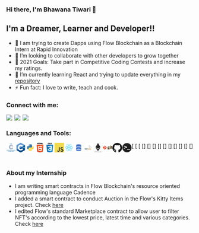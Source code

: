 ### Hi there, I'm Bhawana Tiwari 👋

## I'm a Dreamer, Learner and Developer!!

- 🔭 I am trying to create Dapps using Flow Blockchain as a Blockchain Intern at Rapid Innovation
- 👯 I’m looking to collaborate with other developers to grow together
- 🥅 2021 Goals: Take part in Competitive Coding Contests and increase my ratings.
- 🌱 I’m currently learning React and trying to update everything in my [repository](https://github.com/Bhawana15/learning-React)
- ⚡ Fun fact: I love to write, teach and cook.

### Connect with me:

[<img align="left" width="22px" src="https://cdn.jsdelivr.net/npm/simple-icons@v3/icons/linkedin.svg" />](https://www.linkedin.com/in/bhawanatiwari/)
[<img align="left" width="22px" src="https://cdn.jsdelivr.net/npm/simple-icons@v3/icons/instagram.svg" />](https://www.instagram.com/_bhawanatiwari_/)
[<img align="left" width="22px" src="https://cdn.jsdelivr.net/npm/simple-icons@v3/icons/facebook.svg" />](https://www.facebook.com/bhawana.tiwari.5621149)

<br />

### Languages and Tools:

[<img align="left" alt="C" width="26px" src="https://raw.githubusercontent.com/github/explore/80688e429a7d4ef2fca1e82350fe8e3517d3494d/topics/c/c.png" />
[<img align="left" alt="Cpp" width="26px" src="https://raw.githubusercontent.com/github/explore/80688e429a7d4ef2fca1e82350fe8e3517d3494d/topics/cpp/cpp.png" />
[<img align="left" alt="Python" width="26px" src="https://raw.githubusercontent.com/github/explore/80688e429a7d4ef2fca1e82350fe8e3517d3494d/topics/python/python.png" />
[<img align="left" alt="HTML5" width="26px" src="https://raw.githubusercontent.com/github/explore/80688e429a7d4ef2fca1e82350fe8e3517d3494d/topics/html/html.png" />]
[<img align="left" alt="CSS3" width="26px" src="https://raw.githubusercontent.com/github/explore/80688e429a7d4ef2fca1e82350fe8e3517d3494d/topics/css/css.png" />]
[<img align="left" alt="JavaScript" width="26px" src="https://raw.githubusercontent.com/github/explore/80688e429a7d4ef2fca1e82350fe8e3517d3494d/topics/javascript/javascript.png" />]
[<img align="left" alt="React" width="26px" src="https://raw.githubusercontent.com/github/explore/80688e429a7d4ef2fca1e82350fe8e3517d3494d/topics/react/react.png" />]
[<img align="left" alt="SQL" width="26px" src="https://raw.githubusercontent.com/github/explore/80688e429a7d4ef2fca1e82350fe8e3517d3494d/topics/sql/sql.png" />]
[<img align="left" alt="MySQL" width="26px" src="https://raw.githubusercontent.com/github/explore/80688e429a7d4ef2fca1e82350fe8e3517d3494d/topics/mysql/mysql.png" />]
[<img align="left" alt="Ethereum" width="26px" src="https://raw.githubusercontent.com/github/explore/78df643247d429f6cc873026c0622819ad797942/topics/ethereum/ethereum.png" />]
[<img align="left" alt="Git" width="26px" src="https://raw.githubusercontent.com/github/explore/80688e429a7d4ef2fca1e82350fe8e3517d3494d/topics/git/git.png" />]
[<img align="left" alt="GitHub" width="26px" src="https://raw.githubusercontent.com/github/explore/78df643247d429f6cc873026c0622819ad797942/topics/github/github.png" />]
[<img align="left" alt="Terminal" width="26px" src="https://raw.githubusercontent.com/github/explore/80688e429a7d4ef2fca1e82350fe8e3517d3494d/topics/terminal/terminal.png" />]

<br />

### About my Internship
- I am writing smart contracts in Flow Blockchain's resource oriented programming language Cadence
- I added a smart contract to conduct Auction in the Flow's Kitty Items project. Check [here](https://github.com/Bhawana15/Kitty-Auction-House)
- I edited Flow's standard Marketplace contract to allow user to filter NFT's according to the lowest price, latest time and various categories. Check [here](https://github.com/Bhawana15/kitty-items)